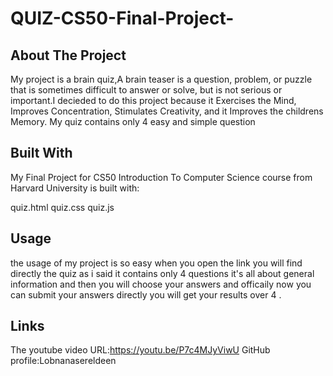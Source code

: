 # QUIZ-CS50-Final-Project-

## About The Project

My project is a brain quiz,A brain teaser is a question, problem, or puzzle that is sometimes difficult to answer or solve, but is not serious or important.I decieded to do this project because it Exercises the Mind, Improves Concentration, Stimulates Creativity, and it Improves the childrens Memory. My quiz contains only 4 easy and simple question

## Built With

My Final Project for CS50 Introduction To Computer Science course from Harvard University is built with:

quiz.html
quiz.css
quiz.js

## Usage

the usage of my project is so easy when you open the link you will find directly the quiz as i said it contains only 4 questions it's all about general information and then you will choose your answers and officaily now you can submit your answers directly you will get your results over 4 .

## Links

The youtube video URL:https://youtu.be/P7c4MJyViwU GitHub profile:Lobnanasereldeen
